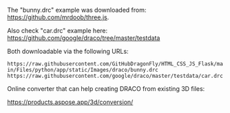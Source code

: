 The "bunny.drc" example was downloaded from: https://github.com/mrdoob/three.js.

Also check "car.drc" example here: https://github.com/google/draco/tree/master/testdata

Both downloadable via the following URLs:

`https://raw.githubusercontent.com/GitHubDragonFly/HTML_CSS_JS_Flask/main/Files/python/app/static/Images/draco/bunny.drc`
`https://raw.githubusercontent.com/google/draco/master/testdata/car.drc`

Online converter that can help creating DRACO from existing 3D files:

https://products.aspose.app/3d/conversion/
